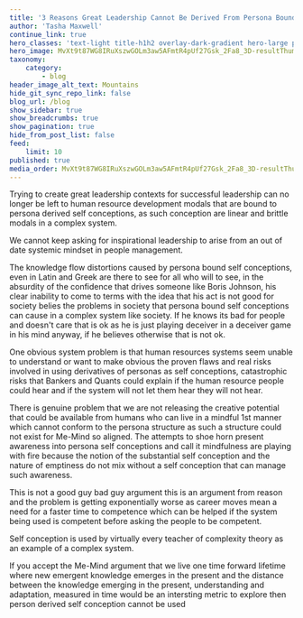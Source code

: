 ```yaml
---
title: '3 Reasons Great Leadership Cannot Be Derived From Persona Bound Self Conception'
author: 'Tasha Maxwell'
continue_link: true
hero_classes: 'text-light title-h1h2 overlay-dark-gradient hero-large parallax'
hero_image: MvXt9t87WG8IRuXszwGOLm3aw5AFmtR4pUf27Gsk_2Fa8_3D-resultThumbUrl.jpg
taxonomy:
    category:
        - blog
header_image_alt_text: Mountains
hide_git_sync_repo_link: false
blog_url: /blog
show_sidebar: true
show_breadcrumbs: true
show_pagination: true
hide_from_post_list: false
feed:
    limit: 10
published: true
media_order: MvXt9t87WG8IRuXszwGOLm3aw5AFmtR4pUf27Gsk_2Fa8_3D-resultThumbUrl.jpg
---
```


Trying to create great leadership contexts for successful leadership can no longer be left to human resource development modals that are bound to persona derived self conceptions, as such conception are linear and brittle modals in a complex system.

We cannot keep asking for inspirational leadership to arise from an out of date systemic mindset in people management. 

The knowledge flow distortions caused by persona bound self conceptions, even in Latin and Greek are there to see for all who will to see, in the absurdity of the confidence that drives someone like Boris Johnson, his clear inability to come to terms with the idea that his act is not good for society belies the problems in society that persona bound self conceptions can cause in a complex system like society. If he knows its bad for people and doesn't care that is ok as he is just playing deceiver in a deceiver game in his mind anyway, if he believes otherwise that is not ok.

One obvious system problem is that human resources systems seem unable to understand or want to make obvious the proven flaws and real risks involved in using derivatives of personas as self conceptions, catastrophic risks that Bankers and Quants could explain if the human resource people could hear and if the system will not let them hear they will not hear.

There is genuine problem that we are not releasing the creative potential that could be available from humans who can live in a mindful 1st manner which cannot conform to the persona structure as such a structure could not exist for Me-Mind so aligned. The attempts to shoe horn present awareness into persona self conceptions and call it mindfulness are playing with fire because the notion of the substantial self conception and the nature of emptiness do not mix without a self conception that can manage such awareness.


This is not a good guy bad guy argument this is an argument from reason and the problem is getting exponentially worse as career moves mean a need for a faster time to competence which can be helped if the system being used is competent before asking the people to be competent.

Self conception is used by virtually every teacher of complexity theory as an example of a complex system.

If you accept the Me-Mind argument that we live one time forward lifetime where new emergent knowledge emerges in the present and the distance between the knowledge emerging in the present, understanding and adaptation, measured in time would be an intersting metric to explore then person derived self conception cannot be used
